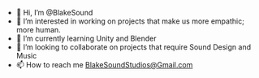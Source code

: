 - 👋 Hi, I’m @BlakeSound
- 👀 I’m interested in working on projects that make us more empathic; more human.
- 🌱 I’m currently learning Unity and Blender
- 💞️ I’m looking to collaborate on projects that require Sound Design and Music
- 📫 How to reach me BlakeSoundStudios@Gmail.com

<!---
BlakeSound/BlakeSound is a ✨ special ✨ repository because its `README.md` (this file) appears on your GitHub profile.
You can click the Preview link to take a look at your changes.
--->
